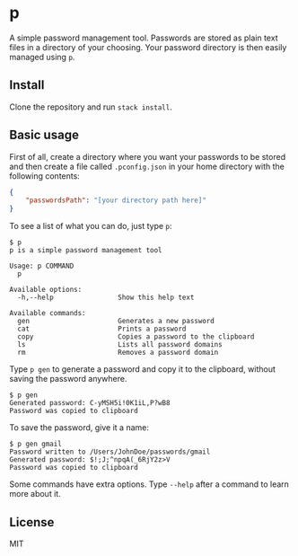 # p

A simple password management tool. Passwords are stored as plain text files in a directory of your choosing. Your password directory is then easily managed using `p`.

## Install
Clone the repository and run `stack install`.

## Basic usage

First of all, create a directory where you want your passwords to be stored and then create a file called `.pconfig.json` in your home directory with the following contents:

```json
{
    "passwordsPath": "[your directory path here]"
}
```

To see a list of what you can do, just type `p`:

```
$ p
p is a simple password management tool

Usage: p COMMAND
  p

Available options:
  -h,--help                Show this help text

Available commands:
  gen                      Generates a new password
  cat                      Prints a password
  copy                     Copies a password to the clipboard
  ls                       Lists all password domains
  rm                       Removes a password domain
```

Type `p gen` to generate a password and copy it to the clipboard, without saving the password anywhere.

```
$ p gen
Generated password: C-yMSH5i!0K1iL,P?wB8
Password was copied to clipboard
```

To save the password, give it a name:

```
$ p gen gmail
Password written to /Users/JohnDoe/passwords/gmail
Generated password: $!;J;^npqA(_6RjY2z>V
Password was copied to clipboard
```

Some commands have extra options. Type `--help` after a command to learn more about it.

## License
MIT

